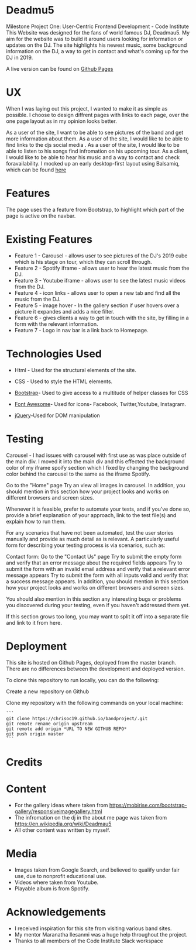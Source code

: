 



# Deadmu5
Milestone Project One: User-Centric Frontend Development - Code Institute
This Website was designed for the fans of world famous DJ, Deadmau5. My aim for the website was to build it around users looking for information or updates on the DJ. The site highlights his newest music, some background information on the DJ, a way to get in contact  and what's coming up for the DJ in 2019.


A live version can be found on [Github Pages](https://chrisoc19.github.io/bandproject/)

# UX
When I was laying out this project, I wanted to make it as simple as possible. I choose to design diffrent pages with links to each page, over the one page layout as in my opinion looks better. 

As a user of the site, I want to be able to see pictures of the band and get more information about them.
As a user of the site, I would like to be able to find links to the djs social media .
As a user of the site, I would like to be able to listen to his songs find infromation on his upcoming tour.
As a client, I would like to be able to hear his music and a way to contact and  check foravailability.
I mocked up an early desktop-first layout using Balsamiq, which can be found [here](https://balsamiq.cloud/snckoo2/p15ebfw/r57E)

# Features
The page uses the a feature from Bootstrap, to highlight which part of the page is active on the navbar.

# Existing Features
- Feature 1 - Carousel - allows user to see pictures of the DJ's 2019 cube which is his stage on tour, which they can scroll through.
- Feature 2 - Spotify iframe - allows user to hear the latest music from the DJ.
- Feature 3 - Youtube iframe - allows user to see the latest music videos from the DJ.
- Feature 4 - icon links - allows user to open a new tab and find all the music from the DJ.
- Feature 5 - image hover - In the gallery section if user hovers over a picture it expandes and adds a nice filter.
- Feature 6 - gives clients a way to  get in touch with the site, by filling in a form with the relevant information.
- Feature 7 -  Logo in nav bar is a link back to Homepage.
# Technologies Used
- Html - Used for the structural elements of the site.
- CSS - Used to style the HTML elements.

- [Bootstrap](https://getbootstrap.com/)- Used to give access to a multitude of helper classes for CSS

- [Font Awesome](https://fontawesome.com/)- Used for icons- Facebook, Twitter,Youtube, Instagram. 

- [jQuery](https://jquery.com/)-Used for DOM manipulation

# Testing
Carousel - I had issues with carousel with first use as was place outside of the main div. I moved it into the main div and this effected the background color of my iframe spoify section which I fixed by changing the background color behind the carousel to the same as the iframe Spotify.


Go to the "Home" page
Try an view all images in carousel. 
In addition, you should mention in this section how your project looks and works on different browsers and screen sizes.



Whenever it is feasible, prefer to automate your tests, and if you've done so, provide a brief explanation of your approach, link to the test file(s) and explain how to run them.

For any scenarios that have not been automated, test the user stories manually and provide as much detail as is relevant. A particularly useful form for describing your testing process is via scenarios, such as:

Contact form:
Go to the "Contact Us" page
Try to submit the empty form and verify that an error message about the required fields appears
Try to submit the form with an invalid email address and verify that a relevant error message appears
Try to submit the form with all inputs valid and verify that a success message appears.
In addition, you should mention in this section how your project looks and works on different browsers and screen sizes.

You should also mention in this section any interesting bugs or problems you discovered during your testing, even if you haven't addressed them yet.

If this section grows too long, you may want to split it off into a separate file and link to it from here.

# Deployment
This site is hosted on Github Pages, deployed from the master branch. There are no differences between the development and deployed version.

To clone this repository to run locally, you can do the following:

Create a new repository on Github

Clone my repository with the following commands on your local machine:

    ```
    git clone https://chrisoc19.github.io/bandproject/.git
    git remote rename origin upstream
    git remote add origin *URL TO NEW GITHUB REPO*
    git push origin master
    ```
# Credits

# Content

- For the gallery ideas where taken from https://mobirise.com/bootstrap-gallery/responsiveimagegallery.html
- The infromation on the dj in the about me page was taken from https://en.wikipedia.org/wiki/Deadmau5
- All other content was written by myself.

# Media 
- Images taken from Google Search, and believed to qualify under fair use, due to nonprofit educational use.
- Videos where taken from Youtube.
- Playable album is from Spotify.


# Acknowledgements
- I received inspiration for this site from visiting various band sites.
- My mentor  Maranatha Ilesanmi was a huge help throughout the project.
- Thanks to all members of the Code Institute Slack workspace
